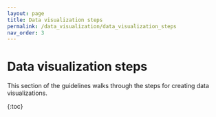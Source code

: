 ```yaml
---
layout: page
title: Data visualization steps
permalink: /data_visualization/data_visualization_steps
nav_order: 3
---
```

# Data visualization steps

This section of the guidelines walks through the steps for creating data visualizations.

{:toc}